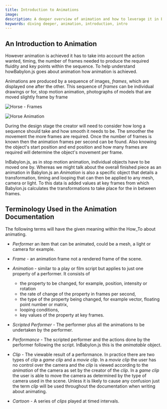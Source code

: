 ```yaml
---
title: Introduction to Animations
image:
description: A deeper overview of animation and how to leverage it in Babylon.js.
keywords: diving deeper, animation, introduction, intro
---
```


## An Introduction to Animation

However animation is achieved it has to take into account the action wanted, timing, the number of frames needed to produce the required fluidity and key points within the sequence. To help understand howBabylon.js goes about animation how animation is achieved.

Animations are produced by a sequence of images, _frames_, which are displayed one after the other. This sequence of _frames_ can be individual drawings or for, stop motion animation, photographs of models that are moved slightly frame by frame

![Horse - Frames](/img/features/animation/horse_frames.jpg)

<img src="https://upload.wikimedia.org/wikipedia/commons/9/99/Horse_gif_slow.gif" title="Horse Animation" caption="from Wikimedia Commons (https://commons.wikimedia.org/wiki/File:Horse_gif_slow.gif)"/>

During the design stage the creator will need to consider how long a sequence should take and how smooth it needs to be. The smoother the movement the more frames are required. Once the number of frames is known then the animation frames per second can be found. Also knowing the object's start position and end position and how many frames are required will determine the object's movement per frame.

InBabylon.js, as in stop motion animation, individual objects have to be moved one by. Whereas we might talk about the overall finished piece as an animation in Babylon.js an _Animation_ is also a specific object that details a transformation, timing and looping that can then be applied to any mesh, camera or light. To this data is added values at key frames from which Babylon.js calculates the transformations to take place for the in between frames.

## Terminology Used in the Animation Documentation

The following terms will have the given meaning within the How_To about animating.

- _Performer_ an item that can be animated, could be a mesh, a light or camera for example.

- _Frame_ - an animation frame not a rendered frame of the scene.

- _Animation_ - similar to a play or film script but applies to just one property of a performer. It consists of

  - the property to be changed, for example, position, intensity or rotation
  - the rate of change of the property in frames per second,
  - the type of the property being changed, for example vector, floating point number or matrix,
  - looping conditions,
  - key values of the property at key frames.

- _Scripted Performer_ - The performer plus all the animations to be undertaken by the performer.

- _Performance_ - The scripted performer and the actions done by the performer following the script. InBabylon.js this is the _animatable_ object.

- _Clip_ - The viewable result of a performance. In practice there are two types of _clip_ a
  _game clip_ and a _movie clip_. In a _movie clip_ the user has no control over the camera and the _clip_ is viewed according to the _animation_ of the camera as set by the creator of the _clip_. In a _game clip_ the user is able to move the camera as determined by the type of camera used in the scene. Unless it is likely to cause any confusion just the term _clip_ will be used throughout the documentation when writing about animating.

- _Cartoon_ - A series of _clips_ played at timed intervals.
